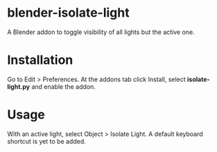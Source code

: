 # blender-isolate-light
A Blender addon to toggle visibility of all lights but the active one.

# Installation
Go to Edit > Preferences. At the addons tab click Install, select **isolate-light.py** and enable the addon.

# Usage
With an active light, select Object > Isolate Light. A default keyboard shortcut is yet to be added.
